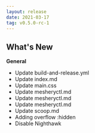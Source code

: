 ```yaml
---
layout: release
date: 2021-03-17
tag: v0.5.0-rc-1
---
```


## What's New
**General**
- Update build-and-release.yml
- Update index.md
- Update main.css
- Update mesheryctl.md
- Update mesheryctl.md
- Update mesheryctl.md
- Update scoop.md
- Adding overflow :hidden
- Disable Nighthawk
